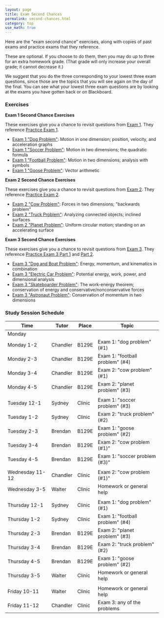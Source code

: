 ```yaml
---
layout: page
title: Exam Second Chances 
permalink: second-chances.html
category: top
use_math: true
---
```


Here are the "exam second chance" exercises, along with copies of past exams and practice exams
that they reference.

These are optional. If you choose to do them, then you may do up to three for an extra homework grade.
(That grade will only increase your overall grade; it cannot decrease it.)

We suggest that you do the three corresponding to your lowest three exam questions, since those 
are the topics that you will see again on the day of the final. You can see what your lowest three
exam questions are by looking at the exams you have gotten back or on Blackboard.

### Exercises

**Exam 1 Second Chance Exercises**

These exercises give you a chance to revisit questions from <a href="exam1-2023.pdf">Exam 1</a>. 
They reference <a href="practice-exam-1-all.pdf">Practice Exam 1</a>.

* <a href="hw/second-chance/second-chance-dog-1D.pdf">Exam 1 "Dog Problem"</a>: Motion in one dimension; position, velocity, and acceleration graphs
* <a href="hw/second-chance/second-chance-soccer.pdf">Exam 1 "Soccer Problem"</a>: Motion in two dimensions; the quadratic formula
* <a href="hw/second-chance/second-chance-football.pdf">Exam 1 "Football Problem"</a>: Motion in two dimensions; analysis with symbols 
* <a href="hw/second-chance/second-chance-vectors.pdf">Exam 1 "Goose Problem"</a>: Vector arithmetic 



**Exam 2 Second Chance Exercises**

These exercises give you a chance to revisit questions from <a href="exam2-2023.pdf">Exam 2</a>. 
They reference <a href="practice-exam-2-2023.pdf">Practice Exam 2</a>.

* <a href="hw/second-chance/second-chance-cow.pdf">Exam 2 "Cow Problem"</a>: Forces in two dimensions; "backwards problem" 
* <a href="hw/second-chance/second-chance-truck.pdf">Exam 2 "Truck Problem"</a>: Analyzing connected objects; inclined surfaces
* <a href="hw/second-chance/second-chance-planet.pdf">Exam 2 "Planet Problem"</a>: Uniform circular motion; standing on an accelerating surface 


**Exam 3 Second Chance Exercises**

These exercises give you a chance to revisit questions from <a href="exam3-2023.pdf">Exam 3</a>. 
They reference <a href="practice-exam-3-2023.pdf">Practice Exam 3 Part 1</a> and <a href="practice-exam-3-2023-part2.pdf">Part 2</a>.

* <a href="hw/second-chance/second-chance-dog-combination.pdf">Exam 3 "Dog and Boat Problem"</a>: Energy, momentum, and kinematics in combination 
* <a href="hw/second-chance/second-chance-electric-car.pdf">Exam 3 "Electric Car Problem"</a>: Potential energy, work, power, and dimensional analysis 
* <a href="hw/second-chance/second-chance-skateboarder.pdf">Exam 3 "Skateboarder Problem"</a>: The work-energy theorem; conservation of energy and conservative/nonconservative forces 
* <a href="hw/second-chance/second-chance-astronaut.pdf">Exam 3 "Astronaut Problem"</a>: Conservation of momentum in two dimensions 

### Study Session Schedule

| Time            	| Tutor    	| Place  	| Topic                           	|
|-----------------	|----------	|--------	|---------------------------------	|
| Monday          	|          	|        	|                                 	|
| Monday 1-2      	| Chandler 	| B129E  	| Exam 1: "dog problem" (#1)      	|
| Monday 2-3      	| Chandler 	| B129E  	| Exam 1: "football problem" (#4) 	|
| Monday 3-4      	| Chandler 	| B129E  	| Exam 2: "cow problem" (#1)      	|
| Monday 4-5      	| Chandler 	| B129E  	| Exam 2: "planet problem" (#3)   	|
|                 	|          	|        	|                                 	|
| Tuesday 12-1    	| Sydney   	| Clinic 	| Exam 1: "soccer problem" (#3)   	|
| Tuesday 1-2     	| Sydney   	| Clinic 	| Exam 2: "truck problem" (#2)    	|
| Tuesday 2-3     	| Brendan  	| B129E  	| Exam 1: "goose problem" (#2)    	|
| Tuesday 3-4     	| Brendan  	| B129E  	| Exam 2: "cow problem (#1)"      	|
| Tuesday 4-5     	| Brendan  	| B129E  	| Exam 1: "soccer problem (#3)"   	|
|                 	|          	|        	|                                 	|
| Wednesday 11-12 	| Chandler 	| Clinic 	| Exam 2: "cow problem (#1)"      	|
| Wednesday 3-5   	| Walter   	| Clinic 	| Homework or general help        	|
|                 	|          	|        	|                                 	|
| Thursday 12-1   	| Sydney   	| Clinic 	| Exam 1: "dog problem" (#1)      	|
| Thursday 1-2    	| Sydney   	| Clinic 	| Exam 1: "football problem" (#4) 	|
| Thursday 2-3    	| Brendan  	| B129E  	| Exam 2: "planet problem" (#3)   	|
| Thursday 3-4    	| Brendan  	| B129E  	| Exam 2: "truck problem" (#2)    	|
| Thursday 4-5    	| Brendan  	| B129E  	| Exam 1: "goose problem" (#2)    	|
| Thursday 3-5    	| Walter   	| Clinic 	| Homework or general help        	|
|                 	|          	|        	|                                 	|
| Friday 10-11    	| Walter   	| Clinic 	| Homework or general help        	|
| Friday 11-12    	| Chandler 	| Clinic 	| Exam 3: any of the problems     	|
